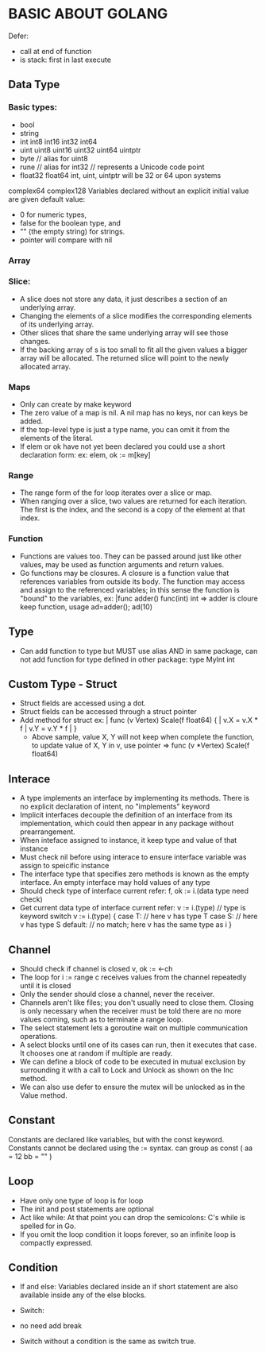 # BASIC ABOUT GOLANG

Defer: 
- call at end of function
- is stack: first in last execute           
## Data Type
### Basic types:
- bool
- string
- int  int8  int16  int32  int64
- uint uint8 uint16 uint32 uint64 uintptr
- byte // alias for uint8
- rune // alias for int32
      // represents a Unicode code point
- float32 float64
int, uint, uintptr will be 32 or 64 upon systems

complex64 complex128
Variables declared without an explicit initial value are given default value:
- 0 for numeric types,
- false for the boolean type, and
- "" (the empty string) for strings.
- pointer will compare with nil

### Array

### Slice:
- A slice does not store any data, it just describes a section of an underlying array.
- Changing the elements of a slice modifies the corresponding elements of its underlying array.
- Other slices that share the same underlying array will see those changes.
- If the backing array of s is too small to fit all the given values a bigger array will be allocated. The returned slice will point to the newly allocated array.

### Maps
- Only can create by make keyword
- The zero value of a map is nil. A nil map has no keys, nor can keys be added.
- If the top-level type is just a type name, you can omit it from the elements of the literal.
- If elem or ok have not yet been declared you could use a short declaration form: ex: elem, ok := m[key]


### Range
- The range form of the for loop iterates over a slice or map.
- When ranging over a slice, two values are returned for each iteration. The first is the index, and the second is a copy of the element at that index.

### Function
- Functions are values too. They can be passed around just like other values, may be used as function arguments and return values.
- Go functions may be closures. A closure is a function value that references variables from outside its body. The function may access and assign to the referenced variables; in this sense the function is "bound" to the variables, ex: 
	|func adder() func(int) int  => adder is cloure keep function, usage  ad=adder(); ad(10)

## Type
- Can add function to type but MUST use alias AND in same package, can not add function for type defined in other package: type MyInt int

## Custom Type - Struct
- Struct fields are accessed using a dot.
- Struct fields can be accessed through a struct pointer
- Add method for struct ex:
	| func (v Vertex) Scale(f float64) {
	| 	v.X = v.X * f
	|	v.Y = v.Y * f
	| }
	- Above sample, value X, Y will not keep when complete the function, to update value of X, Y in v, use pointer =>  func (v *Vertex) Scale(f float64)


## Interace
- A type implements an interface by implementing its methods. There is no explicit declaration of intent, no "implements" keyword
- Implicit interfaces decouple the definition of an interface from its implementation, which could then appear in any package without prearrangement.
- When inteface assigned to instance, it keep type and value of that instance
- Must check nil before using interace to ensure interface variable was assign to speicific instance
- The interface type that specifies zero methods is known as the empty interface. An empty interface may hold values of any type
- Should check type of interface current refer: f, ok := i.(data type need check)
- Get current data type of interface current refer: v := i.(type)  // type is keyword
		switch v := i.(type) {
			case T:
				// here v has type T
			case S:
				// here v has type S
			default:
				// no match; here v has the same type as i
		}




## Channel
- Should check if channel is closed v, ok := <-ch
- The loop for i := range c receives values from the channel repeatedly until it is closed
- Only the sender should close a channel, never the receiver.
- Channels aren't like files; you don't usually need to close them. Closing is only necessary when the receiver must be told there are no more values coming, such as to terminate a range loop.
- The select statement lets a goroutine wait on multiple communication operations.
- A select blocks until one of its cases can run, then it executes that case. It chooses one at random if multiple are ready.
- We can define a block of code to be executed in mutual exclusion by surrounding it with a call to Lock and Unlock as shown on the Inc method.
- We can also use defer to ensure the mutex will be unlocked as in the Value method.




## Constant
Constants are declared like variables, but with the const keyword.
Constants cannot be declared using the := syntax.
can group as 
const (
	aa = 12
	bb = ""
)


## Loop
- Have only one type of loop is for loop
- The init and post statements are optional
- Act like while: At that point you can drop the semicolons: C's while is spelled for in Go.
- If you omit the loop condition it loops forever, so an infinite loop is compactly expressed.

## Condition
- If and else: Variables declared inside an if short statement are also available inside any of the else blocks.

- Switch: 
 - no need add break
 - Switch without a condition is the same as switch true.





